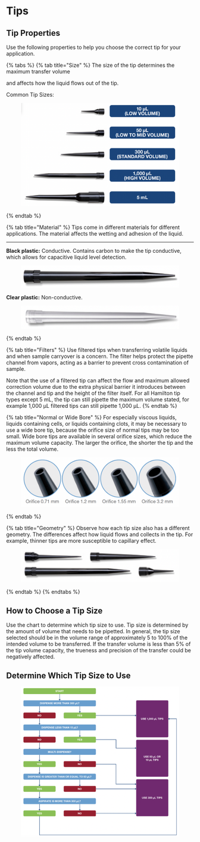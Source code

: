 # Tips

## Tip Properties

Use the following properties to help you choose the correct tip for your application.

{% tabs %}
{% tab title="Size" %}
The size of the tip determines the maximum transfer volume

and affects how the liquid flows out of the tip.

Common Tip Sizes:

<figure><img src="../.gitbook/assets/image (14) (1) (1) (1).png" alt="" width="563"><figcaption></figcaption></figure>
{% endtab %}

{% tab title="Material" %}
Tips come in different materials for different applications. The material affects the wetting and adhesion of the liquid.

***

**Black plastic:** Conductive. Contains carbon to make the tip conductive, which allows for capacitive liquid level detection.

<figure><img src="../.gitbook/assets/image (17) (1) (1) (1).png" alt="" width="479"><figcaption></figcaption></figure>

**Clear plastic:** Non-conductive.

<figure><img src="../.gitbook/assets/image (18) (1) (1) (1).png" alt="" width="482"><figcaption></figcaption></figure>
{% endtab %}

{% tab title="Filters" %}
Use filtered tips when transferring volatile liquids and when sample carryover is a concern. The filter helps protect the pipette channel from vapors, acting as a barrier to prevent cross contamination of sample.&#x20;

Note that the use of a filtered tip can affect the flow and maximum allowed correction volume due to the extra physical barrier it introduces between the channel and tip and the height of the filter itself. For all Hamilton tip types except 5 mL, the tip can still pipette the maximum volume stated, for example 1,000 μL filtered tips can still pipette 1,000 μL.
{% endtab %}

{% tab title="Normal or Wide Bore" %}
For especially viscous liquids, liquids containing cells, or liquids containing clots, it may be necessary to use a wide bore tip, because the orifice size of normal tips may be too small. Wide bore tips are available in several orifice sizes, which reduce the maximum volume capacity. The larger the orifice, the shorter the tip and the less the total volume.

<figure><img src="../.gitbook/assets/image (20) (1) (1) (1).png" alt=""><figcaption></figcaption></figure>
{% endtab %}

{% tab title="Geometry" %}
Observe how each tip size also has a different geometry. The differences affect how liquid flows and collects in the tip. For example, thinner tips are more susceptible to capillary effect.

<figure><img src="../.gitbook/assets/image (21) (1) (1).png" alt=""><figcaption></figcaption></figure>
{% endtab %}
{% endtabs %}

## How to Choose a Tip Size

Use the chart to determine which tip size to use. Tip size is determined by the amount of volume that needs to be pipetted. In general, the tip size selected should be in the volume range of approximately 5 to 100% of the intended volume to be transferred. If the transfer volume is less than 5% of the tip volume capacity, the trueness and precision of the transfer could be negatively affected.



## Determine Which Tip Size to Use

<figure><img src="../.gitbook/assets/image (22) (1).png" alt=""><figcaption></figcaption></figure>
